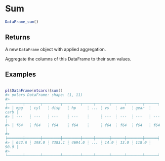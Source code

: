 # Sum

```r
DataFrame_sum()
```

## Returns

A new `DataFrame` object with applied aggregation.

Aggregate the columns of this DataFrame to their sum values.

## Examples

<pre class='r-example'> <code> <span class='r-in'><span></span></span>
<span class='r-in'><span><span class='va'>pl</span><span class='op'>$</span><span class='fu'>DataFrame</span><span class='op'>(</span><span class='va'>mtcars</span><span class='op'>)</span><span class='op'>$</span><span class='fu'>sum</span><span class='op'>(</span><span class='op'>)</span></span></span>
<span class='r-out co'><span class='r-pr'>#&gt;</span> polars DataFrame: shape: (1, 11)</span>
<span class='r-out co'><span class='r-pr'>#&gt;</span> ┌───────┬───────┬────────┬────────┬─────┬──────┬──────┬───────┬──────┐</span>
<span class='r-out co'><span class='r-pr'>#&gt;</span> │ mpg   ┆ cyl   ┆ disp   ┆ hp     ┆ ... ┆ vs   ┆ am   ┆ gear  ┆ carb │</span>
<span class='r-out co'><span class='r-pr'>#&gt;</span> │ ---   ┆ ---   ┆ ---    ┆ ---    ┆     ┆ ---  ┆ ---  ┆ ---   ┆ ---  │</span>
<span class='r-out co'><span class='r-pr'>#&gt;</span> │ f64   ┆ f64   ┆ f64    ┆ f64    ┆     ┆ f64  ┆ f64  ┆ f64   ┆ f64  │</span>
<span class='r-out co'><span class='r-pr'>#&gt;</span> ╞═══════╪═══════╪════════╪════════╪═════╪══════╪══════╪═══════╪══════╡</span>
<span class='r-out co'><span class='r-pr'>#&gt;</span> │ 642.9 ┆ 198.0 ┆ 7383.1 ┆ 4694.0 ┆ ... ┆ 14.0 ┆ 13.0 ┆ 118.0 ┆ 90.0 │</span>
<span class='r-out co'><span class='r-pr'>#&gt;</span> └───────┴───────┴────────┴────────┴─────┴──────┴──────┴───────┴──────┘</span>
 </code></pre>